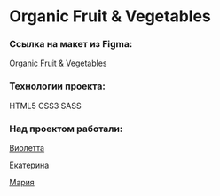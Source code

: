 # Organic Fruit & Vegetables

### Ссылка на макет из Figma:
[Organic Fruit & Vegetables](https://www.figma.com/file/YasVj3iKyhlHfL5pob9Pbo/organic-food-%2B-(Copy)?t=ziVN0v2mBLHddWVp-0)

### Технологии проекта:
HTML5  CSS3 SASS

### Над проектом работали:
[Виолетта](https://github.com/traviare)

[Екатерина](https://github.com/olfeeka)

[Мария](https://github.com/strelnkv)
